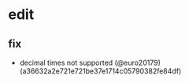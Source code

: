 # edit

## fix

* decimal times not supported (@euro20179) (a36632a2e721e721be37e1714c05790382fe84df)


